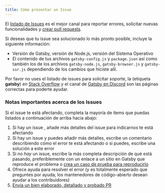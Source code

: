 ```yaml
---
title: Cómo presentar un Issue
---
```


El [listado de Issues](https://github.com/gatsbyjs/gatsby/issues) es el mejor canal para reportar errores, solicitar nuevas funcionalidades y [crear pull requests](/contributing/how-to-open-a-pull-request/).

Si deseas que tu issue sea solucionado lo más pronto posible, incluye la siguiente información:

- Versión de Gatsby, versión de Node.js, versión del Sistema Operativo
- El contenido de tus archivos `gatsby-config.js` y `package.json` así como
  también los de los archivos `gatsby-node.js`, `gatsby-browser.js` y `gatsby-ssr.js`
  dependiendo de los cambios que hiciste allí.

Por favor no uses el listado de issues para solicitar soporte, la (etiqueta **gatsby**) en [Stack Overflow](https://stackoverflow.com/questions/ask?tags=gatsby) y el canal de [Gatsby en Discord](https://gatsby.dev/discord) son las páginas correctas para poderte ayudar.

### Notas importantes acerca de los Issues

Si el issue te está afectando, completa la mayoría de ítems que puedas listados a continuación de arriba hacia abajo:

1.  Si hay un issue , añade más detalles del issue para indicarnos te está afectando
2.  Si hay un issue y puedes añadir más detalles, escribe un comentario describiendo cómo el error te está afectando o si puedes, escribe una solución a este error
3.  Si _no hay_ un issue, escribe la más completa descripción de qué está pasando, preferiblemente con un enlace a un sitio en Gatsby que reproduce el problema o [crea un caso de prueba para reproducirlo](/contributing/how-to-make-a-reproducible-test-case/)
4.  Ofrece ayuda para resolver el error (y es totalmente esperado que preguntes por ayuda; los mantenedores de código-abierto desean ayudar a los contribuidores)
5.  [Envía un bien elaborado, detallado y probado PR](/contributing/how-to-open-a-pull-request/)

